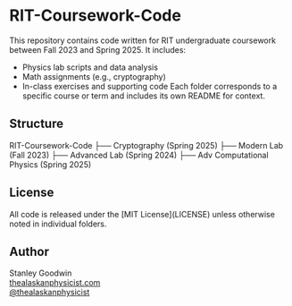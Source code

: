 # RIT-Coursework-Code
This repository contains code written for RIT undergraduate coursework between Fall 2023 and Spring 2025. It includes:
- Physics lab scripts and data analysis
- Math assignments (e.g., cryptography)
- In-class exercises and supporting code
Each folder corresponds to a specific course or term and includes its own README for context.

## Structure
RIT-Coursework-Code
├── Cryptography (Spring 2025)
├── Modern Lab (Fall 2023)
├── Advanced Lab (Spring 2024)
├── Adv Computational Physics (Spring 2025)

## License
All code is released under the \[MIT License](LICENSE) unless otherwise noted in individual folders.

## Author
Stanley Goodwin  
[thealaskanphysicist.com](https://thealaskanphysicist.com)  
[@thealaskanphysicist](https://github.com/thealaskanphysicist)
